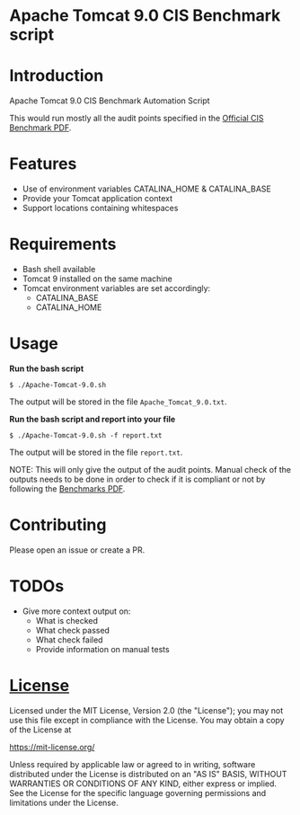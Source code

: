 # Apache Tomcat 9.0 CIS Benchmark script

# Introduction

Apache Tomcat 9.0 CIS Benchmark Automation Script

This would run mostly all the audit points specified in the [Official CIS Benchmark PDF](CIS_Apache_Tomcat_9_Benchmark_v1.0.0.pdf).

# Features

- Use of environment variables CATALINA_HOME & CATALINA_BASE
- Provide your Tomcat application context
- Support locations containing whitespaces

# Requirements

- Bash shell available
- Tomcat 9 installed on the same machine
- Tomcat environment variables are set accordingly:
  - CATALINA_BASE
  - CATALINA_HOME

# Usage

**Run the bash script**

    $ ./Apache-Tomcat-9.0.sh

The output will be stored in the file `Apache_Tomcat_9.0.txt`.

**Run the bash script and report into your file**

    $ ./Apache-Tomcat-9.0.sh -f report.txt

The output will be stored in the file `report.txt`.

NOTE: This will only give the output of the audit points.
Manual check of the outputs needs to be done in order to check if it is compliant or not by following the [Benchmarks PDF](CIS_Apache_Tomcat_9_Benchmark_v1.0.0.pdf).

# Contributing

Please open an issue or create a PR.

# TODOs

- Give more context output on:
  - What is checked
  - What check passed
  - What check failed
  - Provide information on manual tests

# [License](LICENSE.md)

Licensed under the MIT License, Version 2.0 (the "License"); you may not use this file except in compliance with the License.
You may obtain a copy of the License at

https://mit-license.org/

Unless required by applicable law or agreed to in writing, software distributed under the License is distributed on an "AS IS" BASIS, WITHOUT WARRANTIES OR CONDITIONS OF ANY KIND, either express or implied.
See the License for the specific language governing permissions and limitations under the License.
